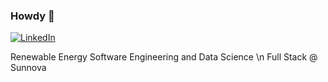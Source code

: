 ### Howdy 🤠
<a href="https://www.linkedin.com/in/friedmanjs/" target="_blank">![LinkedIn](https://img.shields.io/badge/LinkedIn-0077B5?style=for-the-badge&logo=linkedin&logoColor=white)</a>

Renewable Energy Software Engineering and Data Science \n
Full Stack @ Sunnova
